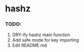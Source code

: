 # hashz


### TODO:
1. DRY-ify hashz main function
2. Add safe mode for key importing
3. Edit README.md
